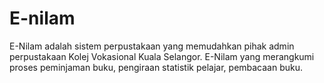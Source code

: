 # E-nilam
E-Nilam adalah sistem perpustakaan yang memudahkan pihak admin perpustakaan Kolej Vokasional Kuala Selangor. E-Nilam yang merangkumi proses peminjaman buku, pengiraan statistik pelajar, pembacaan buku.
